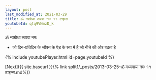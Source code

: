 ```yaml
---
layout: post
last_modified_at: 2021-03-29
title: ॐ न्यग्रोधा रूपया नमः ११ टाइम्स
youtubeId: qtq9VNmzD_k
---
```

 
 
 ॐ न्यग्रोधा रूपया नमः  
 
 -  जो दिन-प्रतिदिन के जीवन के पेड़ के रूप में है जो नीचे की ओर बढ़ता है 
 
  
 
  
 
 
 
 
 
 


{% include youtubePlayer.html id=page.youtubeId %}
 
[Next]({{ site.baseurl }}{% link  split1/_posts/2013-03-25-ॐ मध्यमाया नमः ११ टाइम्स.md%})
 
